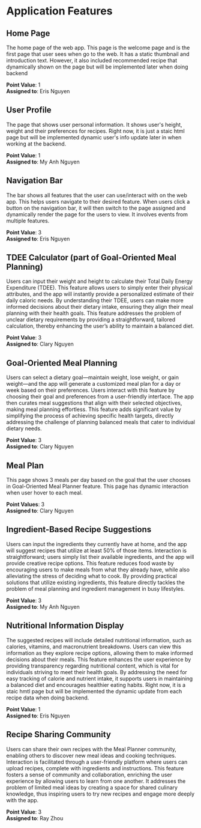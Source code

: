 # Application Features

## Home Page

The home page of the web app. This page is the welcome page and is the first page that user sees when go to the web. It has a static thumbnail and introduction text. However, it also included recommended recipe that dynamically shown on the page but will be implemented later when doing backend

**Point Value**: 1\
**Assigned to**: Eris Nguyen

## User Profile

The page that shows user personal information. It shows user's height, weight and their preferences for recipes. Right now, it is just a staic html page but will be implemented dynamic user's info update later in when working at the backend. 

**Point Value**: 1\
**Assigned to**: My Anh Nguyen

## Navigation Bar

The bar shows all features that the user can use/interact with on the web app. This helps users navigate to their desired feature. When users click a button on the navigation bar, it will then switch to the page assigned and dynamically render the page for the users to view. It involves events from multiple features. 

**Point Value**: 3\
**Assigned to**: Eris Nguyen

## TDEE Calculator (part of Goal-Oriented Meal Planning)

Users can input their weight and height to calculate their Total Daily Energy Expenditure (TDEE). This feature allows users to simply enter their physical attributes, and the app will instantly provide a personalized estimate of their daily caloric needs. By understanding their TDEE, users can make more informed decisions about their dietary intake, ensuring they align their meal planning with their health goals. This feature addresses the problem of unclear dietary requirements by providing a straightforward, tailored calculation, thereby enhancing the user’s ability to maintain a balanced diet.

**Point Value**: 3\
**Assigned to**: Clary Nguyen
  
## Goal-Oriented Meal Planning

Users can select a dietary goal—maintain weight, lose weight, or gain weight—and the app will generate a customized meal plan for a day or week based on their preferences. Users interact with this feature by choosing their goal and preferences from a user-friendly interface. The app then curates meal suggestions that align with their selected objectives, making meal planning effortless. This feature adds significant value by simplifying the process of achieving specific health targets, directly addressing the challenge of planning balanced meals that cater to individual dietary needs.

**Point Value**: 3\
**Assigned to**: Clary Nguyen

## Meal Plan

This page shows 3 meals per day based on the goal that the user chooses in Goal-Oriented Meal Planner feature. This page has dynamic interaction when user hover to each meal. 

**Point Values**: 3\
**Assigned to**: Clary Nguyen

## Ingredient-Based Recipe Suggestions

Users can input the ingredients they currently have at home, and the app will suggest recipes that utilize at least 50% of those items. Interaction is straightforward; users simply list their available ingredients, and the app will provide creative recipe options. This feature reduces food waste by encouraging users to make meals from what they already have, while also alleviating the stress of deciding what to cook. By providing practical solutions that utilize existing ingredients, this feature directly tackles the problem of meal planning and ingredient management in busy lifestyles.

**Point Value**: 3\
**Assigned to**: My Anh Nguyen

## Nutritional Information Display

The suggested recipes will include detailed nutritional information, such as calories, vitamins, and macronutrient breakdowns. Users can view this information as they explore recipe options, allowing them to make informed decisions about their meals. This feature enhances the user experience by providing transparency regarding nutritional content, which is vital for individuals striving to meet their health goals. By addressing the need for easy tracking of calorie and nutrient intake, it supports users in maintaining a balanced diet and encourages healthier eating habits. Right now, it is a staic hmtl page but will be implemented the dynamic update from each recipe data when doing backend. 

**Point Value**: 1\
**Assigned to**: Eris Nguyen

## Recipe Sharing Community

Users can share their own recipes with the Meal Planner community, enabling others to discover new meal ideas and cooking techniques. Interaction is facilitated through a user-friendly platform where users can upload recipes, complete with ingredients and instructions. This feature fosters a sense of community and collaboration, enriching the user experience by allowing users to learn from one another. It addresses the problem of limited meal ideas by creating a space for shared culinary knowledge, thus inspiring users to try new recipes and engage more deeply with the app.

**Point Value**: 3\
**Assigned to**: Ray Zhou
